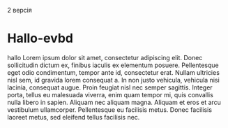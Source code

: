 2 версія 
# Hallo-evbd
hallo
Lorem ipsum dolor sit amet, consectetur adipiscing elit. Donec sollicitudin dictum ex, finibus iaculis ex elementum posuere. Pellentesque eget odio condimentum, tempor ante id, consectetur erat. Nullam ultricies nisl sem, id gravida lorem consequat a. In non justo vehicula, vehicula nisi lacinia, consequat augue. Proin feugiat nisl nec semper sagittis. Integer porta, tellus eu malesuada viverra, enim quam tempor mi, quis convallis nulla libero in sapien. Aliquam nec aliquam magna. Aliquam et eros et arcu vestibulum ullamcorper. Pellentesque eu facilisis metus. Donec facilisis laoreet metus, sed eleifend tellus facilisis nec.
